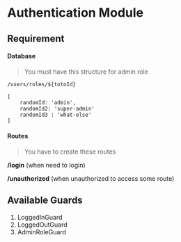 # Authentication Module 

## Requirement

#### Database

> You must have this structure for admin role
```
/users/roles/${totoId}

[
    randomId: 'admin',
    randomId2: 'super-admin'
    randomId3 : 'what-else'
]
```

#### Routes

> You have to create these routes
    
**/login** (when need to login)

**/unauthorized** (when unauthorized to access some route)
     
## Available Guards
1. LoggedInGuard
2. LoggedOutGuard
3. AdminRoleGuard